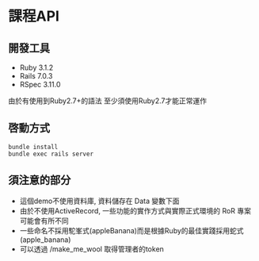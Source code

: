 # 課程API

##  開發工具
- Ruby 3.1.2
- Rails 7.0.3
- RSpec 3.11.0

由於有使用到Ruby2.7+的語法
至少須使用Ruby2.7才能正常運作

## 啓動方式
```
bundle install
bundle exec rails server
```


## 須注意的部分

- 這個demo不使用資料庫, 資料儲存在 Data 變數下面
- 由於不使用ActiveRecord, 一些功能的實作方式與實際正式環境的 RoR 專案可能會有所不同
- 一些命名不採用駝峯式(appleBanana)而是根據Ruby的最佳實踐採用蛇式(apple_banana)
- 可以透過 /make_me_wool 取得管理者的token
